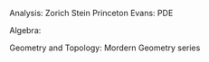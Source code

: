 
Analysis:
Zorich
Stein Princeton
Evans: PDE


Algebra:




Geometry and Topology:
Mordern Geometry series

